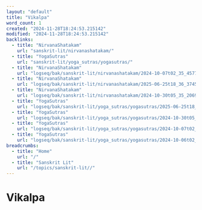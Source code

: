 ```yaml
---
layout: "default"
title: "Vikalpa"
word_count: 1
created: "2024-11-28T18:24:53.215142"
modified: "2024-11-28T18:24:53.215142"
backlinks:
  - title: "NirvanaShatakam"
    url: "sanskrit-lit/nirvanashatakam/"
  - title: "YogaSutras"
    url: "sanskrit-lit/yoga_sutras/yogasutras/"
  - title: "NirvanaShatakam"
    url: "logseq/bak/sanskrit-lit/nirvanashatakam/2024-10-07t02_35_45773zdesktop/"
  - title: "NirvanaShatakam"
    url: "logseq/bak/sanskrit-lit/nirvanashatakam/2025-06-25t18_36_37459zdesktop/"
  - title: "NirvanaShatakam"
    url: "logseq/bak/sanskrit-lit/nirvanashatakam/2024-10-30t05_35_20691zdesktop/"
  - title: "YogaSutras"
    url: "logseq/bak/sanskrit-lit/yoga_sutras/yogasutras/2025-06-25t18_36_37670zdesktop/"
  - title: "YogaSutras"
    url: "logseq/bak/sanskrit-lit/yoga_sutras/yogasutras/2024-10-30t05_35_20698zdesktop/"
  - title: "YogaSutras"
    url: "logseq/bak/sanskrit-lit/yoga_sutras/yogasutras/2024-10-07t02_35_45867zdesktop/"
  - title: "YogaSutras"
    url: "logseq/bak/sanskrit-lit/yoga_sutras/yogasutras/2024-10-06t02_05_43642zdesktop/"
breadcrumbs:
  - title: "Home"
    url: "/"
  - title: "Sanskrit Lit"
    url: "/topics/sanskrit-lit//"
---
```

# Vikalpa

